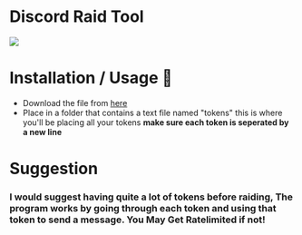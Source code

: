 # Discord Raid Tool
![](https://raw.githubusercontent.com/RustyBalboadev/Discord-Raid-Tool/master/discordraid.png)
# Installation / Usage 🔧
* Download the file from [here](https://github.com/RustyBalboadev/Discord-Raid-Tool/releases/download/1.1/DiscordRaid.exe)
* Place in a folder that contains a text file named "tokens" this is where you'll be placing all your tokens **make sure each token is seperated by a new line**
# Suggestion
### I would suggest having quite a lot of tokens before raiding, The program works by going through each token and using that token to send a message. You May Get Ratelimited if not!
